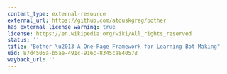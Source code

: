 ```yaml
---
content_type: external-resource
external_url: https://github.com/atduskgreg/bother
has_external_license_warning: true
license: https://en.wikipedia.org/wiki/All_rights_reserved
status: ''
title: "Bother \u2013 A One-Page Framework for Learning Bot-Making"
uid: 87d4505a-b5ae-491c-916c-8345ca840578
wayback_url: ''
---
```

